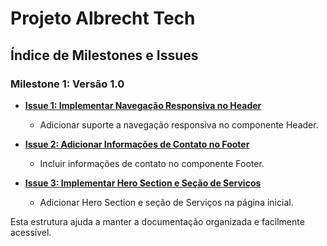 # Projeto Albrecht Tech

## Índice de Milestones e Issues

### Milestone 1: Versão 1.0
- **[Issue 1: Implementar Navegação Responsiva no Header](milestone-1/issue-1.md)**
  - Adicionar suporte a navegação responsiva no componente Header.

- **[Issue 2: Adicionar Informações de Contato no Footer](milestone-1/issue-2.md)**
  - Incluir informações de contato no componente Footer.

- **[Issue 3: Implementar Hero Section e Seção de Serviços](milestone-1/issue-3.md)**
  - Adicionar Hero Section e seção de Serviços na página inicial.

Esta estrutura ajuda a manter a documentação organizada e facilmente acessível.
